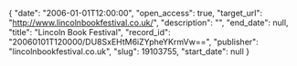 {
  "date": "2006-01-01T12:00:00", 
  "open_access": true, 
  "target_url": "http://www.lincolnbookfestival.co.uk/", 
  "description": "", 
  "end_date": null, 
  "title": "Lincoln Book Festival", 
  "record_id": "20060101T120000/DU8SxEHtM6iZYpheYKrmVw==", 
  "publisher": "lincolnbookfestival.co.uk", 
  "slug": 19103755, 
  "start_date": null
}

